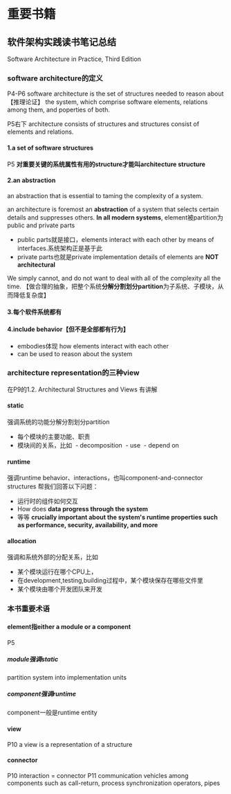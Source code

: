

# 重要书籍
## 软件架构实践读书笔记总结
Software Architecture in Practice, Third Edition

### software architecture的定义
P4-P6
software architecture is the set of structures needed to reason about【推理论证】 the system,
which comprise software elements, relations among them, and poperties of both.

P5右下
architecture consists of structures and structures consist of elements and relations.

#### 1.a set of software structures

P5
**对重要关键的系统属性有用的structure才能叫architecture structure**

#### 2.an abstraction 
an abstraction that is essential to taming the complexity of a system.

an architecture is foremost an **abstraction** of a system that selects certain details and suppresses others. 
**In all modern systems**, element被partition为public and private parts
- public parts就是接口，elements interact with each other by means of interfaces.系统架构正是基于此
- private parts也就是private implementation details of elements are **NOT architectural**

We simply cannot, and do not want to deal with all of the complexity all the time.
【做合理的抽象，把整个系统**分解分割划分partition**为子系统、子模块，从而降低复杂度】

#### 3.每个软件系统都有

#### 4.include behavior【但不是全部都有行为】

- embodies体现 how elements interact with each other
- can be used to reason about the system



### architecture representation的三种view
在P9的1.2. Architectural Structures and Views 有讲解
#### static
强调系统的功能分解分割划分partition
- 每个模块的主要功能、职责
- 模块间的关系，比如
  - decomposition
  - use
  - depend on

#### runtime
强调runtime behavior、interactions，也叫component-and-connector structures
帮我们回答以下问题：
- 运行时的组件如何交互
- How does **data progress through the system**
- 等等
**crucially important about the system's runtime properties 
such as performance, security, availability, and more**

#### allocation
强调和系统外部的分配关系，比如
- 某个模块运行在哪个CPU上，
- 在development,testing,building过程中，某个模块保存在哪些文件里
- 某个模块由哪个开发团队来开发

### 本书重要术语
#### element指either a module or a component
P5
##### module强调static
partition system into implementation units

##### component强调runtime
component一般是runtime entity

#### view
P10 
a view is a representation of a structure

#### connector
P10 
interaction = connector
P11 
communication vehicles among components such as call-return, process synchronization operators, pipes




